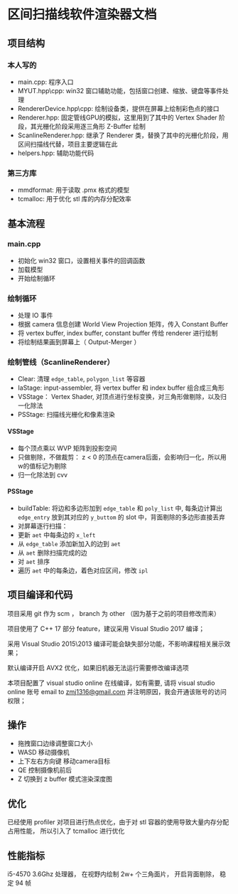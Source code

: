 # 区间扫描线软件渲染器文档


## 项目结构

### 本人写的

* main.cpp:     程序入口
* MYUT.hpp\cpp: win32 窗口辅助功能，包括窗口创建、缩放、键盘等事件处理
* RendererDevice.hpp\cpp:   绘制设备类，提供在屏幕上绘制彩色点的接口
* Renderer.hpp: 固定管线GPU的模拟，这里用到了其中的 Vertex Shader 阶段，其光栅化阶段采用逐三角形 Z-Buffer 绘制
* ScanlineRenderer.hpp: 继承了 Renderer 类，替换了其中的光栅化阶段，用区间扫描线代替，项目主要逻辑在此
* helpers.hpp:  辅助功能代码

### 第三方库

* mmdformat:    用于读取 .pmx 格式的模型
* tcmalloc:  用于优化 stl 库的内存分配效率


## 基本流程

### main.cpp

* 初始化 win32 窗口，设置相关事件的回调函数
* 加载模型
* 开始绘制循环

### 绘制循环

* 处理 IO 事件
* 根据 camera 信息创建 World View Projection 矩阵，传入 Constant Buffer
* 将 vertex buffer, index buffer, constant buffer 传给 renderer 进行绘制
* 将绘制结果画到屏幕上（ Output-Merger  ）

### 绘制管线（ScanlineRenderer）

* Clear:    清理 `edge_table`, `polygon_list` 等容器
* IaStage:  input-assembler, 将 vertex buffer 和 index buffer 组合成三角形
* VSStage： Vertex Shader, 对顶点进行坐标变换，对三角形做剔除，以及归一化除法
* PSStage:  扫描线光栅化和像素渲染


#### VSStage

* 每个顶点乘以 WVP 矩阵到投影空间
* 只做剔除，不做裁剪： z < 0 的顶点在camera后面，会影响归一化，所以用w的值标记为剔除
* 归一化除法到 cvv 

#### PSStage

* buildTable:   将边和多边形加到 `edge_table` 和 `poly_list` 中, 每条边计算出 `edge_entry` 放到其对应的 `y_buttom` 的 slot 中，背面剔除的多边形直接丢弃
* 对屏幕逐行扫描：
* 更新 `aet` 中每条边的 `x_left` 
* 从 `edge_table` 添加新加入的边到 `aet`
* 从 `aet` 删除扫描完成的边
* 对 `aet` 排序
* 遍历 `aet` 中的每条边，着色对应区间，修改 `ipl`


## 项目编译和代码

项目采用 git 作为 scm ， branch 为 other （因为基于之前的项目修改而来） 

项目使用了 C++ 17 部分 feature，建议采用 Visual Studio 2017 编译；

采用 Visual Studio 2015\2013 编译可能会缺失部分功能，不影响课程相关展示效果；

默认编译开启 AVX2 优化，如果旧机器无法运行需要修改编译选项

本项目配置了 visual studio online 在线编译，如有需要, 请将 visual studio online 账号 email to zmj1316@gmail.com 并注明原因，我会开通该账号的访问权限；

## 操作

* 拖拽窗口边缘调整窗口大小
* WASD 移动摄像机
* 上下左右方向键 移动camera目标
* QE 控制摄像机前后
* Z 切换到 z buffer 模式渲染深度图

## 优化

已经使用 profiler 对项目进行热点优化，由于对 stl 容器的使用导致大量内存分配占用性能， 所以引入了 tcmalloc 进行优化

## 性能指标

i5-4570 3.6Ghz 处理器， 在视野内绘制 2w+ 个三角面片， 开启背面剔除， 稳定 94 帧